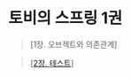 # 토비의 스프링 1권

> [1장. 오브젝트와 의존관계]

> [[2장. 테스트](https://github.com/Chocobe/-Study-Toby_Spring_vol_1/blob/master/2%EC%9E%A5_%ED%85%8C%EC%8A%A4%ED%8A%B8.md)]




